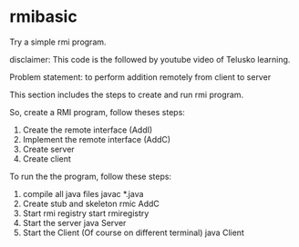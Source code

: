 # rmibasic
Try a simple rmi program.

disclaimer: This code is the followed by youtube video of Telusko learning.

Problem statement: to perform addition remotely from client to server

This section includes the steps to create and run rmi program.

So, create a RMI program, follow theses steps:

1. Create the remote interface (AddI)
2. Implement the remote interface (AddC)
3. Create server
4. Create client

To run the the program, follow these steps: 

1. compile all java files 
	javac *.java
2. Create stub and skeleton
	rmic AddC
3. Start rmi registry
	start rmiregistry
4. Start the server 
	java Server
5. Start the Client (Of course on different terminal)
	java Client





